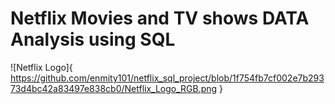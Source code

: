# Netflix Movies and TV shows DATA Analysis using SQL 

![Netflix Logo]{ https://github.com/enmity101/netflix_sql_project/blob/1f754fb7cf002e7b29373d4bc42a83497e838cb0/Netflix_Logo_RGB.png }
